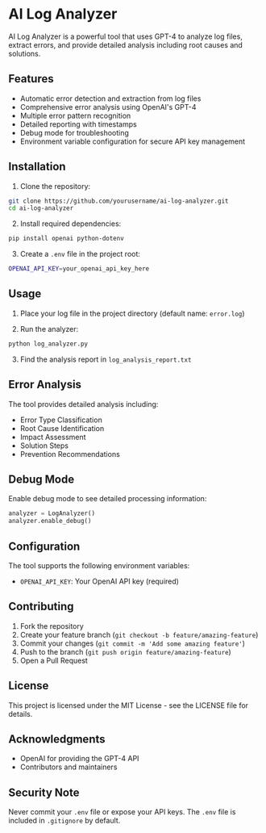 # AI Log Analyzer

AI Log Analyzer is a powerful tool that uses GPT-4 to analyze log files, extract errors, and provide detailed analysis including root causes and solutions.

## Features

- Automatic error detection and extraction from log files
- Comprehensive error analysis using OpenAI's GPT-4
- Multiple error pattern recognition
- Detailed reporting with timestamps
- Debug mode for troubleshooting
- Environment variable configuration for secure API key management

## Installation

1. Clone the repository:
```bash
git clone https://github.com/yourusername/ai-log-analyzer.git
cd ai-log-analyzer
```

2. Install required dependencies:
```bash
pip install openai python-dotenv
```

3. Create a `.env` file in the project root:
```bash
OPENAI_API_KEY=your_openai_api_key_here
```

## Usage

1. Place your log file in the project directory (default name: `error.log`)

2. Run the analyzer:
```bash
python log_analyzer.py
```

3. Find the analysis report in `log_analysis_report.txt`

## Error Analysis

The tool provides detailed analysis including:
- Error Type Classification
- Root Cause Identification
- Impact Assessment
- Solution Steps
- Prevention Recommendations

## Debug Mode

Enable debug mode to see detailed processing information:
```python
analyzer = LogAnalyzer()
analyzer.enable_debug()
```

## Configuration

The tool supports the following environment variables:
- `OPENAI_API_KEY`: Your OpenAI API key (required)

## Contributing

1. Fork the repository
2. Create your feature branch (`git checkout -b feature/amazing-feature`)
3. Commit your changes (`git commit -m 'Add some amazing feature'`)
4. Push to the branch (`git push origin feature/amazing-feature`)
5. Open a Pull Request

## License

This project is licensed under the MIT License - see the LICENSE file for details.

## Acknowledgments

- OpenAI for providing the GPT-4 API
- Contributors and maintainers

## Security Note

Never commit your `.env` file or expose your API keys. The `.env` file is included in `.gitignore` by default.

